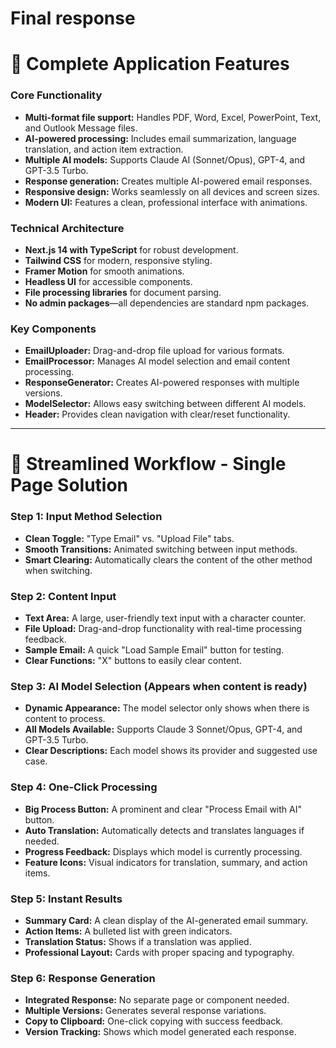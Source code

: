 # Final response
# 🚀 Complete Application Features

### Core Functionality

* **Multi-format file support:** Handles PDF, Word, Excel, PowerPoint, Text, and Outlook Message files.
* **AI-powered processing:** Includes email summarization, language translation, and action item extraction.
* **Multiple AI models:** Supports Claude AI (Sonnet/Opus), GPT-4, and GPT-3.5 Turbo.
* **Response generation:** Creates multiple AI-powered email responses.
* **Responsive design:** Works seamlessly on all devices and screen sizes.
* **Modern UI:** Features a clean, professional interface with animations.

### Technical Architecture

* **Next.js 14 with TypeScript** for robust development.
* **Tailwind CSS** for modern, responsive styling.
* **Framer Motion** for smooth animations.
* **Headless UI** for accessible components.
* **File processing libraries** for document parsing.
* **No admin packages**—all dependencies are standard npm packages.

### Key Components

* **EmailUploader:** Drag-and-drop file upload for various formats.
* **EmailProcessor:** Manages AI model selection and email content processing.
* **ResponseGenerator:** Creates AI-powered responses with multiple versions.
* **ModelSelector:** Allows easy switching between different AI models.
* **Header:** Provides clean navigation with clear/reset functionality.

---

# 🚀 Streamlined Workflow - Single Page Solution

### Step 1: Input Method Selection

* **Clean Toggle:** "Type Email" vs. "Upload File" tabs.
* **Smooth Transitions:** Animated switching between input methods.
* **Smart Clearing:** Automatically clears the content of the other method when switching.

### Step 2: Content Input

* **Text Area:** A large, user-friendly text input with a character counter.
* **File Upload:** Drag-and-drop functionality with real-time processing feedback.
* **Sample Email:** A quick "Load Sample Email" button for testing.
* **Clear Functions:** "X" buttons to easily clear content.

### Step 3: AI Model Selection (Appears when content is ready)

* **Dynamic Appearance:** The model selector only shows when there is content to process.
* **All Models Available:** Supports Claude 3 Sonnet/Opus, GPT-4, and GPT-3.5 Turbo.
* **Clear Descriptions:** Each model shows its provider and suggested use case.

### Step 4: One-Click Processing

* **Big Process Button:** A prominent and clear "Process Email with AI" button.
* **Auto Translation:** Automatically detects and translates languages if needed.
* **Progress Feedback:** Displays which model is currently processing.
* **Feature Icons:** Visual indicators for translation, summary, and action items.

### Step 5: Instant Results

* **Summary Card:** A clean display of the AI-generated email summary.
* **Action Items:** A bulleted list with green indicators.
* **Translation Status:** Shows if a translation was applied.
* **Professional Layout:** Cards with proper spacing and typography.

### Step 6: Response Generation

* **Integrated Response:** No separate page or component needed.
* **Multiple Versions:** Generates several response variations.
* **Copy to Clipboard:** One-click copying with success feedback.
* **Version Tracking:** Shows which model generated each response.
